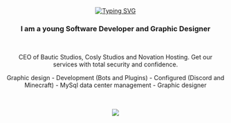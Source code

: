 <div align="center">
  <a href="https://git.io/typing-svg">
    <img src="https://readme-typing-svg.herokuapp.com?font=Roboto&weight=500&size=30&pause=900&color=F7004BFF&center=verdadero&vCenter=falso&repeat=verdadero&random=falso&width=435&lines=Hello+how+are+you!;Welcome+to+my+profile;I'm+MrBlour" alt="Typing SVG" />
  </a>
</div>


<h3 align="center">I am a young Software Developer and Graphic Designer</h3>

<br/>

<div align="center">

 CEO of Bautic Studios, Cosly Studios and Novation Hosting. Get our services with total security and confidence.
 
 Graphic design - Development (Bots and Plugins) - Configured (Discord and Minecraft) - MySql data center management - Graphic designer
 
</div>
<h2 align="center">  </h2>
<br/>
<div align="center">
    <img src="https://skillicons.dev/icons?i=java,nodejs,idea,vscode,html,css,bots,discord,kotlin,maven,ps,js,git,mysql" />
</div>
